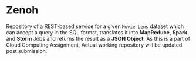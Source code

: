 # Zenoh

Repository of a REST-based service for a given `Movie Lens` dataset which can accept a query in the SQL format, translates it into **MapReduce**, **Spark** and **Storm** Jobs and returns the result as a **JSON Object**.  As this is a part of Cloud Computing Assignment, Actual working repository will be updated post submission.
